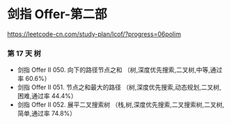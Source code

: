 # 剑指 Offer-第二部
https://leetcode-cn.com/study-plan/lcof/?progress=06polim

### 第 17 天 树
* 剑指 Offer II 050. 向下的路径节点之和 （树,深度优先搜索,二叉树,中等,通过率 60.6%）
* 剑指 Offer II 051. 节点之和最大的路径 （树,深度优先搜索,动态规划,二叉树,困难,通过率 44.4%）
* 剑指 Offer II 052. 展平二叉搜索树 （栈,树,深度优先搜索,二叉搜索树,二叉树,简单,通过率 74.8%）
